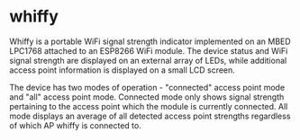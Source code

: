 # whiffy
Whiffy is a portable WiFi signal strength indicator implemented on an MBED LPC1768 attached to an ESP8266 WiFi module. The device status and WiFi signal strength are displayed on an external array of LEDs, while additional access point information is displayed on a small LCD screen.

The device has two modes of operation - "connected" access point mode and "all" access point mode. Connected mode only shows signal strength pertaining to the access point which the module is currently connected. All mode displays an average of all detected access point strengths regardless of which AP whiffy is connected to.

